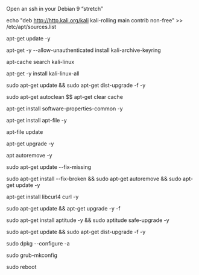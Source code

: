 Open an ssh in your Debian 9 “stretch”

echo "deb http://http.kali.org/kali kali-rolling main contrib non-free" >> /etc/apt/sources.list

apt-get update -y

apt-get -y --allow-unauthenticated install kali-archive-keyring

apt-cache search kali-linux

apt-get -y install kali-linux-all

sudo apt-get update && sudo apt-get dist-upgrade -f -y

sudo apt-get autoclean $$ apt-get clear cache

apt-get install software-properties-common -y

apt-get install apt-file -y

apt-file update

apt-get upgrade -y

apt autoremove -y

sudo apt-get update --fix-missing

sudo apt-get install --fix-broken && sudo apt-get autoremove && sudo apt-get update -y

apt-get install libcurl4 curl -y

sudo apt-get update && apt-get upgrade -y -f

sudo apt-get install aptitude -y && sudo aptitude safe-upgrade -y

sudo apt-get update && sudo apt-get dist-upgrade -f -y

sudo dpkg --configure -a

sudo grub-mkconfig

sudo reboot






